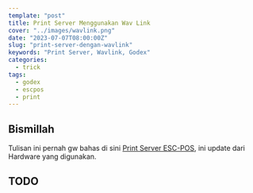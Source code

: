 ```yaml
---
template: "post"
title: Print Server Menggunakan Wav Link 
cover: "../images/wavlink.png"
date: "2023-07-07T08:00:00Z"
slug: "print-server-dengan-wavlink"
keywords: "Print Server, Wavlink, Godex"
categories:
  - trick
tags:
  - godex
  - escpos
  - print
---
```



## Bismillah

Tulisan ini pernah gw bahas di sini [Print Server ESC-POS](/library-esc-post-dicodeigniter-server-side-printing), ini update dari Hardware yang digunakan.

TODO
---

